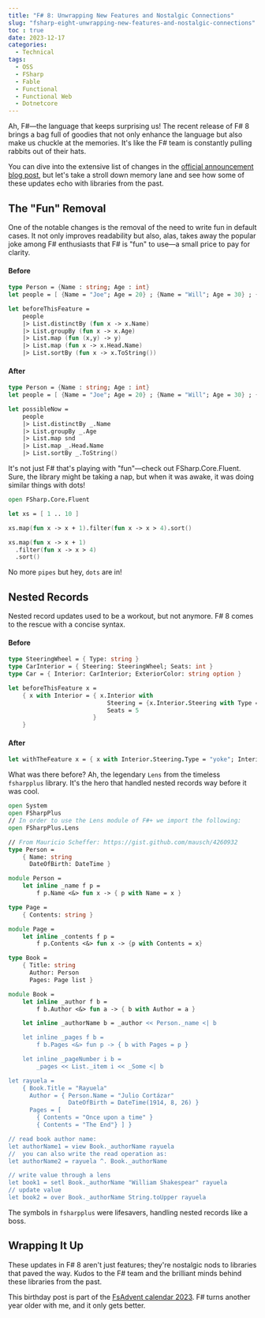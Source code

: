 ```yaml
---
title: "F# 8: Unwrapping New Features and Nostalgic Connections"
slug: "fsharp-eight-unwrapping-new-features-and-nostalgic-connections"
toc : true
date: 2023-12-17
categories:
  - Technical
tags:
  - OSS
  - FSharp
  - Fable
  - Functional
  - Functional Web
  - Dotnetcore
---
```


Ah, F#—the language that keeps surprising us! The recent release of F# 8 brings a bag full of goodies that not only enhance the language but also make us chuckle at the memories. It's like the F# team is constantly pulling rabbits out of their hats.

You can dive into the extensive list of changes in the [official announcement blog post](https://devblogs.microsoft.com/dotnet/announcing-fsharp-8/), but let's take a stroll down memory lane and see how some of these updates echo with libraries from the past.




## The "Fun" Removal

One of the notable changes is the removal of the need to write fun in default cases. It not only improves readability but also, alas, takes away the popular joke among F# enthusiasts that F# is "fun" to use—a small price to pay for clarity.

#### Before
```fsharp
type Person = {Name : string; Age : int}
let people = [ {Name = "Joe"; Age = 20} ; {Name = "Will"; Age = 30} ; {Name = "Joe"; Age = 51}]

let beforeThisFeature =
    people
    |> List.distinctBy (fun x -> x.Name)
    |> List.groupBy (fun x -> x.Age)
    |> List.map (fun (x,y) -> y)
    |> List.map (fun x -> x.Head.Name)
    |> List.sortBy (fun x -> x.ToString())

```

#### After

```fsharp
type Person = {Name : string; Age : int}
let people = [ {Name = "Joe"; Age = 20} ; {Name = "Will"; Age = 30} ; {Name = "Joe"; Age = 51}]

let possibleNow =
    people
    |> List.distinctBy _.Name
    |> List.groupBy _.Age
    |> List.map snd
    |> List.map _.Head.Name
    |> List.sortBy _.ToString()

```

It's not just F# that's playing with "fun"—check out FSharp.Core.Fluent. Sure, the library might be taking a nap, but when it was awake, it was doing similar things with dots!

```fsharp
open FSharp.Core.Fluent

let xs = [ 1 .. 10 ]

xs.map(fun x -> x + 1).filter(fun x -> x > 4).sort()

xs.map(fun x -> x + 1)
  .filter(fun x -> x > 4)
  .sort()
```

No more `pipes` but hey, `dots` are in!


## Nested Records

Nested record updates used to be a workout, but not anymore. F# 8 comes to the rescue with a concise syntax.

#### Before

```fsharp
type SteeringWheel = { Type: string }
type CarInterior = { Steering: SteeringWheel; Seats: int }
type Car = { Interior: CarInterior; ExteriorColor: string option }

let beforeThisFeature x =
    { x with Interior = { x.Interior with
                            Steering = {x.Interior.Steering with Type = "yoke"}
                            Seats = 5
                        }
    }

```

#### After

```fsharp
let withTheFeature x = { x with Interior.Steering.Type = "yoke"; Interior.Seats = 5 }
```

What was there before? Ah, the legendary `Lens` from the timeless `fsharpplus` library. It's the hero that handled nested records way before it was cool.

```fsharp
open System
open FSharpPlus
// In order to use the Lens module of F#+ we import the following:
open FSharpPlus.Lens

// From Mauricio Scheffer: https://gist.github.com/mausch/4260932
type Person =
    { Name: string
      DateOfBirth: DateTime }

module Person =
    let inline _name f p =
        f p.Name <&> fun x -> { p with Name = x }

type Page =
    { Contents: string }

module Page =
    let inline _contents f p =
        f p.Contents <&> fun x -> {p with Contents = x}

type Book =
    { Title: string
      Author: Person
      Pages: Page list }

module Book =
    let inline _author f b =
        f b.Author <&> fun a -> { b with Author = a }

    let inline _authorName b = _author << Person._name <| b

    let inline _pages f b =
        f b.Pages <&> fun p -> { b with Pages = p }

    let inline _pageNumber i b =
        _pages << List._item i << _Some <| b

let rayuela =
    { Book.Title = "Rayuela"
      Author = { Person.Name = "Julio Cortázar"
                 DateOfBirth = DateTime(1914, 8, 26) }
      Pages = [
        { Contents = "Once upon a time" }
        { Contents = "The End"} ] }

// read book author name:
let authorName1 = view Book._authorName rayuela
//  you can also write the read operation as:
let authorName2 = rayuela ^. Book._authorName

// write value through a lens
let book1 = setl Book._authorName "William Shakespear" rayuela
// update value
let book2 = over Book._authorName String.toUpper rayuela

```

The symbols in `fsharpplus` were lifesavers, handling nested records like a boss.


## Wrapping It Up

These updates in F# 8 aren't just features; they're nostalgic nods to libraries that paved the way. Kudos to the F# team and the brilliant minds behind these libraries from the past.

This birthday post is part of the [FsAdvent calendar 2023](https://sergeytihon.com/2023/10/28/f-advent-calendar-in-english-2023/). F# turns another year older with me, and it only gets better.